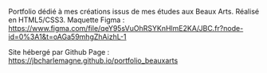 Portfolio dédié à mes créations issus de mes études aux Beaux Arts. Réalisé en HTML5/CSS3.
Maquette Figma : https://www.figma.com/file/qeY95sVuOhRSYKnHlmE2KA/JBC.fr?node-id=0%3A1&t=oAGa59mhgZhAizhL-1

Site hébergé par Github Page : https://jbcharlemagne.github.io/portfolio_beauxarts
